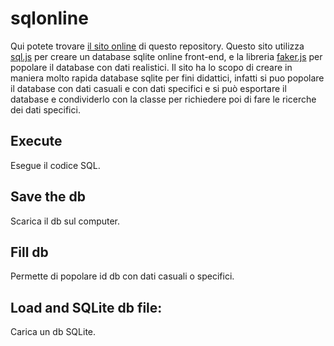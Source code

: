 # sqlonline
Qui potete trovare [il sito online](https://petrangolini.github.io/sqlonline/) di questo repository. Questo sito utilizza [sql.js](https://github.com/sql-js/sql.js/) per creare un database sqlite online front-end, e la libreria [faker.js](https://fakerjs.dev/) per popolare il database con dati realistici. Il sito ha lo scopo di creare in maniera molto rapida database sqlite per fini didattici, infatti si puo popolare il database con dati casuali e con dati specifici e si può esportare il database e condividerlo con la classe per richiedere poi di fare le ricerche dei dati specifici.

## Execute
Esegue il codice SQL.

## Save the db
Scarica il db sul computer.
## Fill db
Permette di popolare id db con dati casuali o specifici.
## Load and SQLite db file:
Carica un db SQLite.
